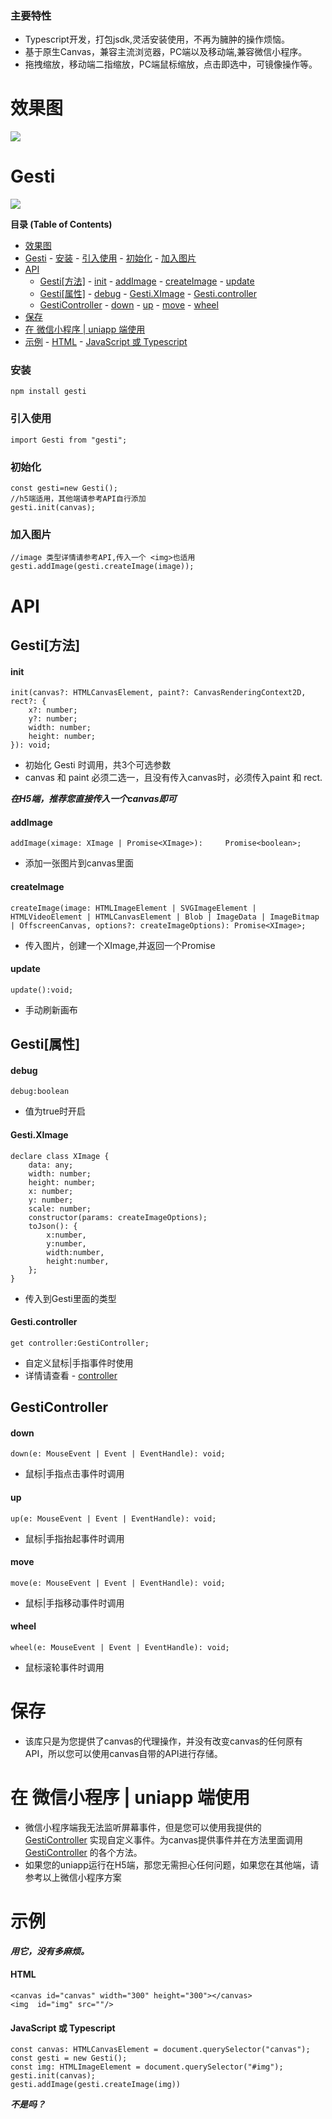 ### 主要特性

- Typescript开发，打包jsdk,灵活安装使用，不再为臃肿的操作烦恼。
- 基于原生Canvas，兼容主流浏览器，PC端以及移动端,兼容微信小程序。
- 拖拽缩放，移动端二指缩放，PC端鼠标缩放，点击即选中，可镜像操作等。

# 效果图

<img src="https://new.ivypha.com/static/uploads/2023/2/14/c3e00b72dc487661cdc63f03853215aa.gif"/>

# Gesti

![](https://img.shields.io/github/stars/AK1118/Gesti.svg)

**目录 (Table of Contents)**

- [效果图](#效果图)
- [Gesti](#gesti)
		- [安装](#安装)
		- [引入使用](#引入使用)
		- [初始化](#初始化)
		- [加入图片](#加入图片)
- [API](#api)
	- [Gesti\[方法\]](#gesti方法)
			- [init](#init)
			- [addImage](#addimage)
			- [createImage](#createimage)
			- [update](#update)
	- [Gesti\[属性\]](#gesti属性)
			- [debug](#debug)
			- [Gesti.XImage](#gestiximage)
			- [Gesti.controller](#gesticontroller)
	- [GestiController](#gesticontroller-1)
			- [down](#down)
			- [up](#up)
			- [move](#move)
			- [wheel](#wheel)
- [保存](#保存)
- [在 微信小程序 | uniapp 端使用](#在-微信小程序--uniapp-端使用)
- [示例](#示例)
			- [HTML](#html)
			- [JavaScript 或 Typescript](#javascript-或-typescript)


### 安装

	npm install gesti

### 引入使用

	import Gesti from "gesti";

### 初始化

	const gesti=new Gesti();
	//h5端适用，其他端请参考API自行添加
	gesti.init(canvas);

### 加入图片

	//image 类型详情请参考API,传入一个 <img>也适用
	gesti.addImage(gesti.createImage(image));

# API

## Gesti[方法]

#### init

	init(canvas?: HTMLCanvasElement, paint?: CanvasRenderingContext2D, rect?: {
        x?: number;
        y?: number;
        width: number;
        height: number;
    }): void;

- 初始化 Gesti 时调用，共3个可选参数
- canvas 和 paint 必须二选一，且没有传入canvas时，必须传入paint 和 rect.

***在H5端，推荐您直接传入一个canvas即可***

#### addImage

	addImage(ximage: XImage | Promise<XImage>): 	Promise<boolean>;

- 添加一张图片到canvas里面

#### createImage


	createImage(image: HTMLImageElement | SVGImageElement | HTMLVideoElement | HTMLCanvasElement | Blob | ImageData | ImageBitmap | OffscreenCanvas, options?: createImageOptions): Promise<XImage>;

- 传入图片，创建一个XImage,并返回一个Promise <XImage>


#### update

	update():void;

- 手动刷新画布

## Gesti[属性]

#### debug

	debug:boolean

- 值为true时开启
	
#### Gesti.XImage

	declare class XImage {
		data: any;
		width: number;
		height: number;
		x: number;
		y: number;
		scale: number;
		constructor(params: createImageOptions);
		toJson(): {
			x:number,
			y:number,
			width:number,
			height:number,
		};
	}

- 传入到Gesti里面的类型

#### Gesti.controller

	get controller:GestiController;

- 自定义鼠标|手指事件时使用
- 详情请查看 - [controller](#GestiController)

## GestiController

#### down

	down(e: MouseEvent | Event | EventHandle): void;

- 鼠标|手指点击事件时调用

#### up

	up(e: MouseEvent | Event | EventHandle): void;

- 鼠标|手指抬起事件时调用

#### move

	move(e: MouseEvent | Event | EventHandle): void;

- 鼠标|手指移动事件时调用

#### wheel

	wheel(e: MouseEvent | Event | EventHandle): void;

- 鼠标滚轮事件时调用



# 保存

- 该库只是为您提供了canvas的代理操作，并没有改变canvas的任何原有API，所以您可以使用canvas自带的API进行存储。

# 在 微信小程序 | uniapp 端使用
- 微信小程序端我无法监听屏幕事件，但是您可以使用我提供的  [GestiController](#gesticontroller-1)  实现自定义事件。为canvas提供事件并在方法里面调用 [GestiController](#gesticontroller-1) 的各个方法。
- 如果您的uniapp运行在H5端，那您无需担心任何问题，如果您在其他端，请参考以上微信小程序方案


# 示例

***用它，没有多麻烦。***

####  HTML

	<canvas id="canvas" width="300" height="300"></canvas>
    <img  id="img" src=""/>

#### JavaScript 或 Typescript

	const canvas: HTMLCanvasElement = document.querySelector("canvas");
	const gesti = new Gesti();
	const img: HTMLImageElement = document.querySelector("#img");
	gesti.init(canvas);
	gesti.addImage(gesti.createImage(img))


***不是吗？***